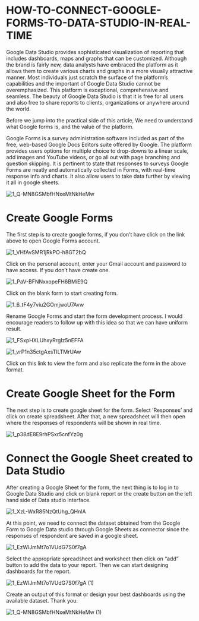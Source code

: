 # HOW-TO-CONNECT-GOOGLE-FORMS-TO-DATA-STUDIO-IN-REAL-TIME
Google Data Studio provides sophisticated visualization of reporting that includes dashboards, maps and graphs that can be customized. Although the brand is fairly new, data analysts have embraced the platform as it allows them to create various charts and graphs in a more visually attractive manner. Most individuals just scratch the surface of the platform’s capabilities and the important of Google Data Studio cannot be overemphasized. This platform is exceptional, comprehensive and seamless. The beauty of Google Data Studio is that it is free for all users and also free to share reports to clients, organizations or anywhere around the world.

Before we jump into the practical side of this article, We need to understand what Google forms is, and the value of the platform.

Google Forms is a survey administration software included as part of the free, web-based Google Docs Editors suite offered by Google. The platform provides users options for multiple choice to drop-downs to a linear scale, add images and YouTube videos, or go all out with page branching and question skipping. It is pertinent to state that responses to surveys Google Forms are neatly and automatically collected in Forms, with real-time response info and charts. It also allow users to take data further by viewing it all in google sheets.


![1_Q-MN8GSMbfHNxeMtNkHeMw](https://user-images.githubusercontent.com/58033364/107147805-4cb28480-6950-11eb-94b0-a185aad28a4f.png)


#  Create Google Forms
The first step is to create google forms, if you don’t have click on the link above to open Google Forms account.

![1_VHfAvSMR1jRkPO-h8GT2bQ](https://user-images.githubusercontent.com/58033364/107147886-ba5eb080-6950-11eb-952e-9f04cf50071a.png)

Click on the personal account, enter your Gmail account and password to have access. If you don’t have create one.

![1_PaV-BFNNxxopeFH6BMiE9Q](https://user-images.githubusercontent.com/58033364/107147912-d4988e80-6950-11eb-88f1-ad41052dcf3d.png)

Click on the blank form to start creating form.

![1_6_tF4y7viu2GOmjwoU7Avw](https://user-images.githubusercontent.com/58033364/107147997-26411900-6951-11eb-91a5-ff485c5fef46.png)

Rename Google Forms and start the form development process. I would encourage readers to follow up with this idea so that we can have uniform result.

![1_FSxpHXLUhxyRrgIz5nEFFA](https://user-images.githubusercontent.com/58033364/107148033-4ffa4000-6951-11eb-93d2-981c8a1161e4.png)

![1_vrP1n35ctgAxsTILTMrUAw](https://user-images.githubusercontent.com/58033364/107148047-5f798900-6951-11eb-9d3b-ef8f99586dbd.png)

Click on this link to view the form and also replicate the form in the above format.

#  Create Google Sheet for the Form

The next step is to create google sheet for the form. Select ’Responses’ and click on create spreadsheet. After that, a new spreadsheet will then open where the responses of respondents will be shown in real time.

![1_p38dE8E9rhPSxr5cnfYz0g](https://user-images.githubusercontent.com/58033364/107148078-994a8f80-6951-11eb-9844-cfde657a59c4.png)

#  Connect the Google Sheet created to Data Studio

After creating a Google Sheet for the form, the next thing is to log in to Google Data Studio and click on blank report or the create button on the left hand side of Data studio interface.

![1_XzL-WxR85NzQtUhg_QHnlA](https://user-images.githubusercontent.com/58033364/107148099-b4b59a80-6951-11eb-94ad-2058d0b0df2f.png)

At this point, we need to connect the dataset obtained from the Google Form to Google Data studio through Google Sheets as connector since the responses of respondent are saved in a google sheet.

![1_EzWlJmMt7o1VUdG7S0f7gA](https://user-images.githubusercontent.com/58033364/107148119-d44cc300-6951-11eb-9350-56692d1158cb.png)

Select the appropriate spreadsheet and worksheet then click on “add” button to add the data to your report. Then we can start designing dashboards for the report.

![1_EzWlJmMt7o1VUdG7S0f7gA (1)](https://user-images.githubusercontent.com/58033364/107148125-e3cc0c00-6951-11eb-8172-fd44642745ad.png)

Create an output of this format or design your best dashboards using the available dataset. Thank you.

![1_Q-MN8GSMbfHNxeMtNkHeMw (1)](https://user-images.githubusercontent.com/58033364/107148160-1970f500-6952-11eb-9758-aa2e87138c04.png)



